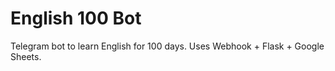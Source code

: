 # English 100 Bot

Telegram bot to learn English for 100 days.
Uses Webhook + Flask + Google Sheets.
